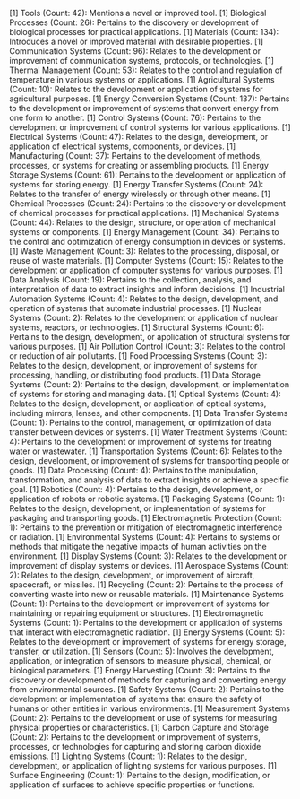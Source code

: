 [1] Tools (Count: 42): Mentions a novel or improved tool.
[1] Biological Processes (Count: 26): Pertains to the discovery or development of biological processes for practical applications.
[1] Materials (Count: 134): Introduces a novel or improved material with desirable properties.
[1] Communication Systems (Count: 96): Relates to the development or improvement of communication systems, protocols, or technologies.
[1] Thermal Management (Count: 53): Relates to the control and regulation of temperature in various systems or applications.
[1] Agricultural Systems (Count: 10): Relates to the development or application of systems for agricultural purposes.
[1] Energy Conversion Systems (Count: 137): Pertains to the development or improvement of systems that convert energy from one form to another.
[1] Control Systems (Count: 76): Pertains to the development or improvement of control systems for various applications.
[1] Electrical Systems (Count: 47): Relates to the design, development, or application of electrical systems, components, or devices.
[1] Manufacturing (Count: 37): Pertains to the development of methods, processes, or systems for creating or assembling products.
[1] Energy Storage Systems (Count: 61): Pertains to the development or application of systems for storing energy.
[1] Energy Transfer Systems (Count: 24): Relates to the transfer of energy wirelessly or through other means.
[1] Chemical Processes (Count: 24): Pertains to the discovery or development of chemical processes for practical applications.
[1] Mechanical Systems (Count: 44): Relates to the design, structure, or operation of mechanical systems or components.
[1] Energy Management (Count: 34): Pertains to the control and optimization of energy consumption in devices or systems.
[1] Waste Management (Count: 3): Relates to the processing, disposal, or reuse of waste materials.
[1] Computer Systems (Count: 15): Relates to the development or application of computer systems for various purposes.
[1] Data Analysis (Count: 19): Pertains to the collection, analysis, and interpretation of data to extract insights and inform decisions.
[1] Industrial Automation Systems (Count: 4): Relates to the design, development, and operation of systems that automate industrial processes.
[1] Nuclear Systems (Count: 2): Relates to the development or application of nuclear systems, reactors, or technologies.
[1] Structural Systems (Count: 6): Pertains to the design, development, or application of structural systems for various purposes.
[1] Air Pollution Control (Count: 3): Relates to the control or reduction of air pollutants.
[1] Food Processing Systems (Count: 3): Relates to the design, development, or improvement of systems for processing, handling, or distributing food products.
[1] Data Storage Systems (Count: 2): Pertains to the design, development, or implementation of systems for storing and managing data.
[1] Optical Systems (Count: 4): Relates to the design, development, or application of optical systems, including mirrors, lenses, and other components.
[1] Data Transfer Systems (Count: 1): Pertains to the control, management, or optimization of data transfer between devices or systems.
[1] Water Treatment Systems (Count: 4): Pertains to the development or improvement of systems for treating water or wastewater.
[1] Transportation Systems (Count: 6): Relates to the design, development, or improvement of systems for transporting people or goods.
[1] Data Processing (Count: 4): Pertains to the manipulation, transformation, and analysis of data to extract insights or achieve a specific goal.
[1] Robotics (Count: 4): Pertains to the design, development, or application of robots or robotic systems.
[1] Packaging Systems (Count: 1): Relates to the design, development, or implementation of systems for packaging and transporting goods.
[1] Electromagnetic Protection (Count: 1): Pertains to the prevention or mitigation of electromagnetic interference or radiation.
[1] Environmental Systems (Count: 4): Pertains to systems or methods that mitigate the negative impacts of human activities on the environment.
[1] Display Systems (Count: 3): Relates to the development or improvement of display systems or devices.
[1] Aerospace Systems (Count: 2): Relates to the design, development, or improvement of aircraft, spacecraft, or missiles.
[1] Recycling (Count: 2): Pertains to the process of converting waste into new or reusable materials.
[1] Maintenance Systems (Count: 1): Pertains to the development or improvement of systems for maintaining or repairing equipment or structures.
[1] Electromagnetic Systems (Count: 1): Pertains to the development or application of systems that interact with electromagnetic radiation.
[1] Energy Systems (Count: 5): Relates to the development or improvement of systems for energy storage, transfer, or utilization.
[1] Sensors (Count: 5): Involves the development, application, or integration of sensors to measure physical, chemical, or biological parameters.
[1] Energy Harvesting (Count: 3): Pertains to the discovery or development of methods for capturing and converting energy from environmental sources.
[1] Safety Systems (Count: 2): Pertains to the development or implementation of systems that ensure the safety of humans or other entities in various environments.
[1] Measurement Systems (Count: 2): Pertains to the development or use of systems for measuring physical properties or characteristics.
[1] Carbon Capture and Storage (Count: 2): Pertains to the development or improvement of systems, processes, or technologies for capturing and storing carbon dioxide emissions.
[1] Lighting Systems (Count: 1): Relates to the design, development, or application of lighting systems for various purposes.
[1] Surface Engineering (Count: 1): Pertains to the design, modification, or application of surfaces to achieve specific properties or functions.

